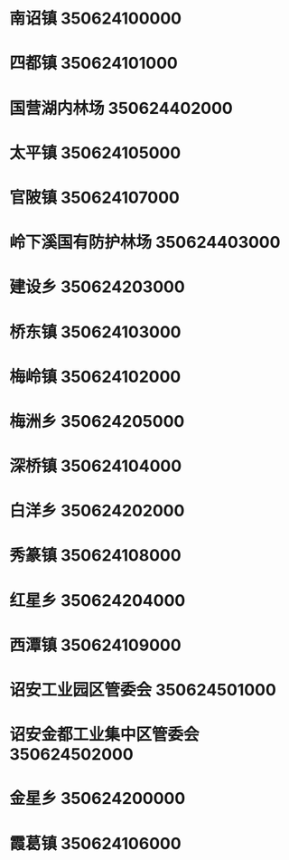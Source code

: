 # 南诏镇 350624100000
# 四都镇 350624101000
# 国营湖内林场 350624402000
# 太平镇 350624105000
# 官陂镇 350624107000
# 岭下溪国有防护林场 350624403000
# 建设乡 350624203000
# 桥东镇 350624103000
# 梅岭镇 350624102000
# 梅洲乡 350624205000
# 深桥镇 350624104000
# 白洋乡 350624202000
# 秀篆镇 350624108000
# 红星乡 350624204000
# 西潭镇 350624109000
# 诏安工业园区管委会 350624501000
# 诏安金都工业集中区管委会 350624502000
# 金星乡 350624200000
# 霞葛镇 350624106000
